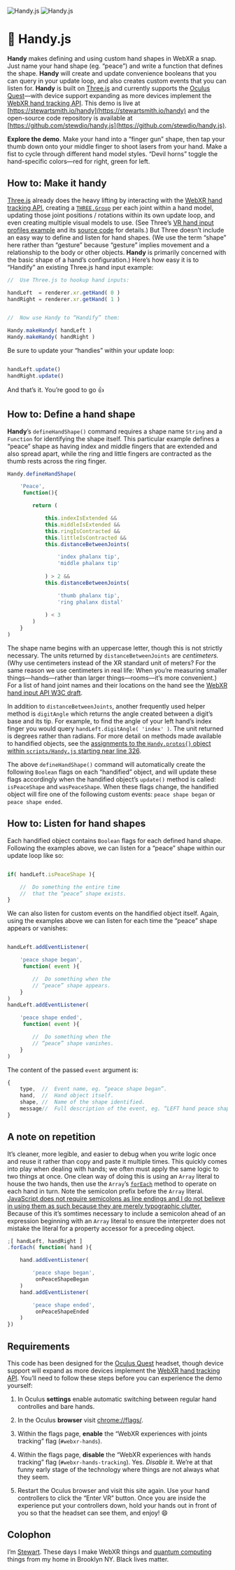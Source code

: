 ![Handy.js](./media/finger-guns.gif "Handy.js finger guns")
![Handy.js](./media/digit-data.gif "Handy.js digit data")  


👋 Handy.js
========================================================================
**Handy** makes defining and using custom hand shapes in WebXR a snap. 
Just name your hand shape (eg. “peace”) and write a function that 
defines the shape. **Handy** will create and update convenience booleans
that you can query in your update loop, and also creates custom events 
that you can listen for. **Handy** is built on 
[Three.js](https://threejs.org/) and currently supports the [Oculus 
Quest](https://www.oculus.com/quest/)—with device support expanding as 
more devices implement the [WebXR hand tracking 
API](https://immersive-web.github.io/webxr-hand-input/). This demo is 
live at [https://stewartsmith.io/handy](https://stewartsmith.io/handy)
and the open-source code repository is available at
[https://github.com/stewdio/handy.js](https://github.com/stewdio/handy.js).  

  
**Explore the demo**.
Make your hand into a “finger gun” shape, then tap your thumb down onto 
your middle finger to shoot lasers from your hand. Make a fist to cycle 
through different hand model styles. “Devil horns” toggle the 
hand-specific colors—red for right, green for left.


How to: Make it handy
------------------------------------------------------------------------
[Three.js](https://threejs.org/) already does the heavy lifting by
interacting with the [WebXR hand tracking 
API](https://immersive-web.github.io/webxr-hand-input/), creating a
[`THREE.Group`](https://threejs.org/docs/#api/en/objects/Group) per
each joint within a hand model, updating those joint positions /
rotations within its own update loop, and even creating multiple visual
models to use. (See Three’s [VR hand input profiles 
example](https://threejs.org/examples/#webxr_vr_handinput_profiles) and 
its [source 
code](https://github.com/mrdoob/three.js/blob/master/examples/webxr_vr_handinput_profiles.html)
for details.) But Three doesn’t include an easy way to define and listen
for hand shapes. (We use the term “shape” here rather than “gesture”
because “gesture” implies movement and a relationship to the body or 
other objects. **Handy** is primarily concerned with the basic shape of
a hand’s configuration.) Here’s how easy it is to “Handify” an existing 
Three.js hand input example:

```javascript
//  Use Three.js to hookup hand inputs:

handLeft  = renderer.xr.getHand( 0 )
handRight = renderer.xr.getHand( 1 )


//  Now use Handy to “Handify” them:

Handy.makeHandy( handLeft )
Handy.makeHandy( handRight )


````

Be sure to update your “handies” within your update loop:
```javascript

handLeft.update()
handRight.update()


```

And that’s it. You’re good to go 👍  
  
  
How to: Define a hand shape
------------------------------------------------------------------------
**Handy**’s `defineHandShape()` command requires a shape name `String`
and a `Function` for identifying the shape itself. This particular 
example defines a “peace” shape as having index and middle fingers that 
are extended and also spread apart, while the ring and little fingers 
are contracted as the thumb rests across the ring finger. 
  
```javascript
Handy.defineHandShape(

	'Peace',
	 function(){

		return (

			this.indexIsExtended &&
			this.middleIsExtended &&
			this.ringIsContracted &&
			this.littleIsContracted &&
			this.distanceBetweenJoints(

				'index phalanx tip',
				'middle phalanx tip'
			
			) > 2 &&
			this.distanceBetweenJoints(

				'thumb phalanx tip',
				'ring phalanx distal'
			
			) < 3
		)
	}
)


```
The shape name begins with an uppercase letter, though this is not 
strictly necessary. The units returned by `distanceBetweenJoints` are
_centimeters._ (Why use centimeters instead of the XR standard unit of 
meters? For the same reason we use centimeters in real life: When 
you’re measuring smaller things—hands—rather than larger 
things—rooms—it’s more convenient.) For a list of hand joint names and 
their locations on the hand see the [WebXR hand input API W3C 
draft](https://immersive-web.github.io/webxr-hand-input/).  
  
In addition to `distanceBetweenJoints`, another frequently used helper
method is `digitAngle` which returns the angle created between a digit’s
base and its tip. For example, to find the angle of your left hand’s 
index finger you would query `handLeft.digitAngle( 'index' )`. The unit 
returned is degrees rather than radians. For more detail on methods made
available to handified objects, see the [assignments to the 
`Handy.protos{}` object within `scripts/Handy.js` starting near line 
326](https://github.com/stewdio/handy.js/blob/master/scripts/Handy.js#L326).  
  
The above `defineHandShape()` command will automatically create the 
following `Boolean` flags on each “handified” object, and will update
these flags accordingly when the handified object’s `update()` method 
is called: `isPeaceShape` and `wasPeaceShape`. When these flags change,
the handified object will fire one of the following custom events: 
`peace shape began` or `peace shape ended`.  
  
  
How to: Listen for hand shapes
------------------------------------------------------------------------
Each handified object contains `Boolean` flags for each defined hand 
shape. Following the examples above, we can listen for a “peace” shape 
within our update loop like so:

```javascript

if( handLeft.isPeaceShape ){

	//  Do something the entire time
	//  that the “peace” shape exists.
}

```

We can also listen for custom events on the handified object itself.
Again, using the examples above we can listen for each time the “peace” 
shape appears or vanishes:

```javascript

handLeft.addEventListener( 

	'peace shape began', 
	 function( event ){

		//  Do something when the
		// “peace” shape appears.
	}
)
handLeft.addEventListener(

	'peace shape ended',
	 function( event ){

		//  Do something when the
		// “peace” shape vanishes.
	}
)

```  
The content of the passed `event` argument is:

```javascript
{
	type,  //  Event name, eg. “peace shape began”.
	hand,  //  Hand object itself.
	shape, //  Name of the shape identified.
	message//  Full description of the event, eg. “LEFT hand peace shape began”.
}

```  
  
  
A note on repetition
------------------------------------------------------------------------
It’s cleaner, more legible, and easier to debug when you write logic 
once and reuse it rather than copy and paste it multiple times. This 
quickly comes into play when dealing with hands; we often must apply the 
same logic to two things at once. One clean way of doing this is using
an `Array` literal to house the two hands, then use the `Array`’s
[`forEach`](https://developer.mozilla.org/en-US/docs/Web/JavaScript/Reference/Global_Objects/Array/forEach) 
method to operate on each hand in turn. Note the semicolon prefix before
the `Array` literal. [JavaScript does not require semicolons as line
endings and I do not believe in using them as such because they are 
merely typographic 
clutter.](https://quantumjavascript.app/contributing.html#JavaScript_style)
Because of this it’s somtimes necessary to include a semicolon ahead of
an expression beginning with an `Array` literal to ensure the 
interpreter does not mistake the literal for a property accessor for a 
preceding object.

```javascript
;[ handLeft, handRight ]
.forEach( function( hand ){

	hand.addEventListener( 

		'peace shape began', 
		 onPeaceShapeBegan
	)
	hand.addEventListener(

		'peace shape ended',
		 onPeaceShapeEnded
	)
})


```  
  
  
Requirements
------------------------------------------------------------------------
This code has been designed for the [Oculus 
Quest](https://www.oculus.com/quest/) headset, though device support
will expand as more devices implement the [WebXR hand tracking 
API](https://immersive-web.github.io/webxr-hand-input/). You’ll need to 
follow these steps before you can experience the demo yourself:  
  
1. In Oculus **settings**
enable automatic switching between regular hand controlles
and bare hands.

2. In the Oculus **browser**
visit [chrome://flags/](chrome://flags/).

3. Within the flags page, **enable** the 
“WebXR experiences with joints tracking” flag
(`#webxr-hands`).

4. Within the flags page, **disable** 
the “WebXR experiences with hands tracking” flag
(`#webxr-hands-tracking`).
Yes. _Disable_ it.
We’re at that funny early stage of the technology where 
things are not always what they seem.

5. Restart the Oculus browser
and visit this site again.
Use your hand controllers 
to click the “Enter VR” button.
Once you are inside the experience put your controllers down,
hold your hands out in front of you 
so that the headset can see them,
and enjoy! 😄  
  
  
Colophon
------------------------------------------------------------------------
I’m [Stewart](https://stewartsmith.io). These days I make WebXR things 
and [quantum computing](https://quantumjavascript.app/) things from my
home in Brooklyn NY. Black lives matter.  
  
  
  
  